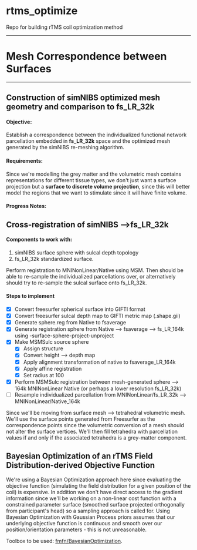 # rtms_optimize
Repo for building rTMS coil optimization method
*** 
# Mesh Correspondence between Surfaces 
***
## Construction of simNIBS optimized mesh geometry and comparison to fs_LR_32k

#### Objective:
Establish a correspondence between the individualized functional network parcellation embedded in **fs_LR_32k** space and the optimized mesh generated by the simNIBS re-meshing algorithm.  

#### Requirements:
Since we're modelling the grey matter and the volumetric mesh contains representations for different tissue types, we don't just want a surface projection but a **surface to discrete volume projection**, since this will better model the regions that we want to stimulate since it will have finite volume. 

#### Progress Notes:

## Cross-registration of simNIBS -->fs_LR_32k

#### Components to work with:
1. simNIBS surface sphere with sulcal depth topology
2. fs_LR_32k standardized surface. 

Perform registration to MNINonLinear/Native using MSM. Then should be able to re-sample the individualized parcellations over, or alternatively should try to re-sample the sulcal surface onto fs_LR_32k. 

#### Steps to implement
- [x] Convert freesurfer spherical surface into GIFTI format
- [x] Convert freesurfer sulcal depth map to GIFTI metric map (.shape.gii)
- [x] Generate sphere.reg from Native to fsaverage
- [x] Generate registration sphere from Native --> fsaverage --> fs_LR_164k using -surface-sphere-project-unproject
- [x] Make MSMSulc source sphere
  - [x] Assign structure
  - [x] Convert height --> depth map
  - [x] Apply alignment transformation of native to fsaverage_LR_164k
  - [x] Apply affine registration
  - [x] Set radius at 100
- [x] Perform MSMSulc registration between mesh-generated sphere --> 164k MNINonLinear Native (or perhaps a lower resolution fs_LR_32k)
- [ ] Resample individualized parcellation from MNINonLinear/fs_LR_32k --> MNINonLinear/Native_164k 

Since we'll be moving from surface mesh --> tetrahedral volumetric mesh. We'll use the surface points generated from Freesurfer as the correspondence points since the volumetric conversion of a mesh should not alter the surface vertices. We'll then fill tetrahedra with parcellation values if and only if the associated tetrahedra is a grey-matter component.

## Bayesian Optimization of an rTMS Field Distribution-derived Objective Function

We're using a Bayesian Optimization approach here since evaluating the objective function (simulating the field distribution for a given position of the coil) is expensive. In addition we don't have direct access to the gradient information since we'll be working on a non-linear cost function with a constrained parameter surface (smoothed surface projected orthogonally from participant's head) so a sampling approach is called for. Using Bayesian Optimization with Gaussian Process priors assumes that our underlying objective function is continuous and smooth over our position/orientation parameters - this is not unreasonable. 

Toolbox to be used: [fmfn/BayesianOptimization](https://github.com/fmfn/BayesianOptimization).

